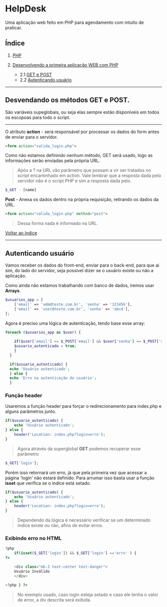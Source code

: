 # HelpDesk
Uma aplicação web feito em PHP para agendamento com intuíto de praticar.

## <a name="indice">Índice</a>

1. [PHP](https://github.com/comicodarko/Lab-PHP)

2. [Desenvolvendo a primeira aplicação WEB com PHP](https://github.com/comicodarko/HelpDesk)
    - 2.1 [GET e POST](#parte02-1)
    - 2.2 [Autenticando usuário](#parte02-2)
****

## Desvendando os métodos GET e POST.
São variáveis supeglobais, ou seja elas sempre estão disponíveis em todos os escopoas para todo o script.
****

O atributo **action** - será responsável por processar os dados do form antes de enviar para o servidor.
```html
<form action="valida_login.php">
```

Como não estamos definindo nenhum método, GET será usado, logo as informações serão enviadas pela própria URL.

> Após a ? na URL vão parâmetro que possam a vir ser tratados no script encaminhado em action.
> Vale lembrar que a resposta dada pelo servidor não é o script PHP e sim a resposta dada pelo.

```php
$_GET - [name]
```

**Post** - Anexa os dados dentro na própria requisição, retirando os dados da URL.
```html
<form action="valida_login.php" method="post">
```

> Dessa forma nada é informado na URL.

[Voltar ao índice](#indice)
****

## <a name="parte02-1">Autenticando usuário</a>

Vamos receber os dados do front-end, enviar para o back-end, para que ai sim, do lado do servidor, seja possível dizer se o usuário existe ou não a aplicação.

Como ainda não estamos trabalhando com banco de dados, iremos usar **Arrays**.

```php
$usuarios_app = [
    ['email' => 'adm@teste.com.br', 'senha' => '123456'],
    ['email' => 'user@teste.com.br', 'senha' => 'abcd'],
];
```

Agora é preciso uma lógica de autenticação, tendo base esse array:
```php
foreach ($usuarios_app as $user) {
    
    if($user['email'] == $_POST['email'] && $user['senha'] == $_POST['senha']){
    $usuario_autenticado = true;
    }
  }

  if($usuario_autenticado) {
  echo 'Usuário autenticado';
  } else {
  echo 'Erro na autenticação do usuário';
  }
```
### Função header

Usaremos a função header para forçar o redirecionamento para index.php e alguns parâmetros junto.

```php
if($usuario_autenticado) {
    echo 'Usuário autenticado';
} else {
    header('Location: index.php?login=erro');
}
```
> Agora através da superglobal **GET** podemos recuperar esse parâmetro

```php
$_GET['login'];
```

Porém isso retornará um erro, já que pela primeira vez que acessar a página 'login' não estará definido. Para arrumar isso basta usar a função **isset** que verifica se o indíce está setado.

```php
if($usuario_autenticado) {
    echo 'Usuário autenticado';
} else {
    header('Location: index.php?login=erro');
}
```
> Dependendo da lógica é necessário verificar se um determinado indíce existe ou não, afins de evitar erros.

### Exibindo erro no HTML

```php
?php
    if(isset($_GET['login']) && $_GET['login'] =='erro' ) {   
?>

    <div class="mb-2 text-center text-danger">
    Usuário Inválido
    </div>
                
<?php } ?> 
```
> No exemplo usado, caso login esteja setado e caso ele tenha o valor de error, a div descrita será exibida.